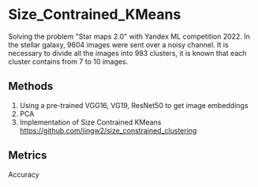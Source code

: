 # Size_Contrained_KMeans
Solving the problem "Star maps 2.0" with Yandex ML competition 2022. In the stellar galaxy, 9604 images were sent over a noisy channel. It is necessary to divide all the images into 983 clusters, it is known that each cluster contains from 7 to 10 images.
## Methods
1. Using a pre-trained VGG16, VG19, ResNet50 to get image embeddings
2. PCA
3. Implementation of Size Contrained KMeans https://github.com/jingw2/size_constrained_clustering
## Metrics
Accuracy
